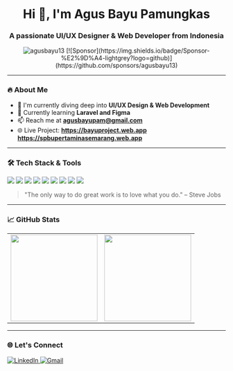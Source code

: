 <!-- ## Hi there 👋 -->
<h1 align="center">Hi 👋, I'm Agus Bayu Pamungkas</h1>
<h3 align="center">A passionate UI/UX Designer & Web Developer from Indonesia</h3>

<p align="center">
  <img src="https://komarev.com/ghpvc/?username=agusbayu13&label=Profile%20views&color=0e75b6&style=flat" alt="agusbayu13" />
  [![Sponsor](https://img.shields.io/badge/Sponsor-%E2%9D%A4-lightgrey?logo=github)](https://github.com/sponsors/agusbayu13)
</p>

---

### 🔥 About Me

- 🎨 I'm currently diving deep into **UI/UX Design & Web Development**
- 🧠 Currently learning **Laravel and Figma**
- 📫 Reach me at **agusbayupam@gmail.com**
- 🌐 Live Project:
     **https://bayuproject.web.app**
     **https://spbupertaminasemarang.web.app** 

---

### 🛠️ Tech Stack & Tools

<p>
  <img src="https://img.shields.io/badge/Figma-F24E1E?logo=figma&logoColor=white&style=for-the-badge" />
  <img src="https://img.shields.io/badge/GitHub-181717?logo=github&logoColor=white&style=for-the-badge" />
  <img src="https://img.shields.io/badge/Trello-0079BF?logo=trello&logoColor=white&style=for-the-badge" />
  <img src="https://img.shields.io/badge/Notion-000000?logo=notion&logoColor=white&style=for-the-badge" />
  <img src="https://img.shields.io/badge/Laravel-FF2D20?logo=laravel&logoColor=white&style=for-the-badge" />
  <img src="https://img.shields.io/badge/HTML5-E34F26?logo=html5&logoColor=white&style=for-the-badge" />
  <img src="https://img.shields.io/badge/CSS3-1572B6?logo=css3&logoColor=white&style=for-the-badge" />
  <img src="https://img.shields.io/badge/JavaScript-F7DF1E?logo=javascript&logoColor=black&style=for-the-badge" />
  <img src="https://img.shields.io/badge/PHP-777BB4?logo=php&logoColor=white&style=for-the-badge" />
</p>

> "The only way to do great work is to love what you do." – Steve Jobs
---
### 📈 GitHub Stats
<p align="center">
    <table>
    <tr>
      <td>
        <img src="https://streak-stats.demolab.com?user=agusbayu13&theme=radical" height="200" />
      </td>
      <td>
        <img src="https://github-readme-stats.vercel.app/api/top-langs/?username=agusbayu13&layout=compact&theme=radical" height="200" />
      </td>
    </tr>
  </table>
</p>

---

<!-- ### 🐍 GitHub Contribution Snake

![snake gif](https://raw.githubusercontent.com/agusbayu13/agusbayu13/output/dist/github-contribution-grid-snake.svg)

--- -->

### 🌐 Let's Connect

<p align="left">
  <a href="https://linkedin.com/in/agusbayupamungkas" target="_blank">
    <img src="https://img.shields.io/badge/LinkedIn-Agus%20Bayu%20Pamungkas-blue?style=for-the-badge&logo=linkedin&logoColor=white" alt="LinkedIn" />
  </a>
  <a href="mailto:agusbayupam@gmail.com">
    <img src="https://img.shields.io/badge/Gmail-agusbayupam@gmail.com-c14438?style=for-the-badge&logo=gmail&logoColor=white" alt="Gmail" />
  </a>
</p>

<!--
**agusbayu13/agusbayu13** is a ✨ _special_ ✨ repository because its `README.md` (this file) appears on your GitHub profile.

Here are some ideas to get you started:

- 🔭 I’m currently working on ...
- 🌱 I’m currently learning ...
- 👯 I’m looking to collaborate on ...
- 🤔 I’m looking for help with ...
- 💬 Ask me about ...
- 📫 How to reach me: ...
- 😄 Pronouns: ...
- ⚡ Fun fact: ...
-->
